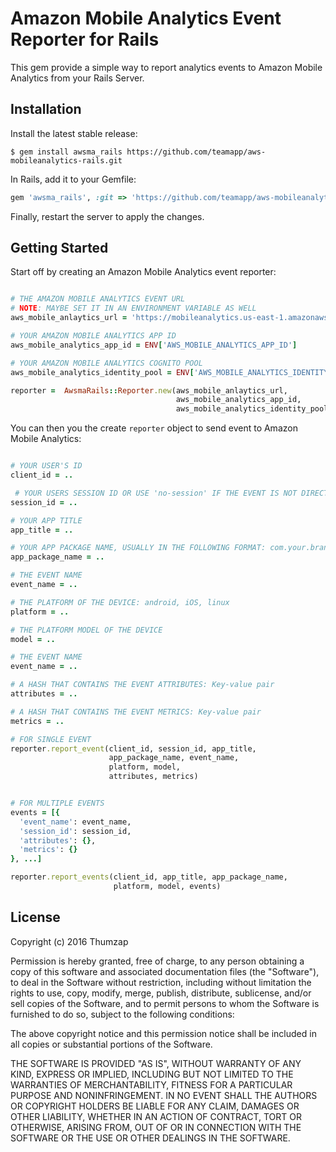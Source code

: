 # Amazon Mobile Analytics Event Reporter for Rails

This gem provide a simple way to report analytics events to Amazon Mobile Analytics from your Rails Server.

## Installation

Install the latest stable release:

```
$ gem install awsma_rails https://github.com/teamapp/aws-mobileanalytics-rails.git
```

In Rails, add it to your Gemfile:

```ruby
gem 'awsma_rails', :git => 'https://github.com/teamapp/aws-mobileanalytics-rails.git'
```

Finally, restart the server to apply the changes.


## Getting Started

Start off by creating an Amazon Mobile Analytics event reporter:

```ruby

# THE AMAZON MOBILE ANALYTICS EVENT URL
# NOTE: MAYBE SET IT IN AN ENVIRONMENT VARIABLE AS WELL
aws_mobile_anlaytics_url = 'https://mobileanalytics.us-east-1.amazonaws.com/2014-06-05/events'

# YOUR AMAZON MOBILE ANALYTICS APP ID
aws_mobile_analytics_app_id = ENV['AWS_MOBILE_ANALYTICS_APP_ID']

# YOUR AMAZON MOBILE ANALYTICS COGNITO POOL
aws_mobile_analytics_identity_pool = ENV['AWS_MOBILE_ANALYTICS_IDENTITY_POOL_ID']

reporter =  AwsmaRails::Reporter.new(aws_mobile_anlaytics_url,
                                     aws_mobile_analytics_app_id,
                                     aws_mobile_analytics_identity_pool)
```

You can then you the create `reporter` object to send event to Amazon Mobile Analytics:

```ruby

# YOUR USER'S ID
client_id = ..

 # YOUR USERS SESSION ID OR USE 'no-session' IF THE EVENT IS NOT DIRECTLY RELATED TO ANY SESSION (FOR EXAMPLE: A PUSH NOTIFICATION)
session_id = ..

# YOUR APP TITLE
app_title = ..

# YOUR APP PACKAGE NAME, USUALLY IN THE FOLLOWING FORMAT: com.your.brand.name
app_package_name = ..

# THE EVENT NAME
event_name = ..

# THE PLATFORM OF THE DEVICE: android, iOS, linux
platform = ..

# THE PLATFORM MODEL OF THE DEVICE 
model = ..

# THE EVENT NAME
event_name = ..

# A HASH THAT CONTAINS THE EVENT ATTRIBUTES: Key-value pair
attributes = ..

# A HASH THAT CONTAINS THE EVENT METRICS: Key-value pair
metrics = ..

# FOR SINGLE EVENT
reporter.report_event(client_id, session_id, app_title,
                      app_package_name, event_name, 
                      platform, model, 
                      attributes, metrics)


# FOR MULTIPLE EVENTS
events = [{
  'event_name': event_name,
  'session_id': session_id,
  'attributes': {},
  'metrics': {}
}, ...]

reporter.report_events(client_id, app_title, app_package_name, 
                       platform, model, events)
```

## License

Copyright (c) 2016 Thumzap

Permission is hereby granted, free of charge, to any person obtaining
a copy of this software and associated documentation files (the
"Software"), to deal in the Software without restriction, including
without limitation the rights to use, copy, modify, merge, publish,
distribute, sublicense, and/or sell copies of the Software, and to
permit persons to whom the Software is furnished to do so, subject to
the following conditions:

The above copyright notice and this permission notice shall be
included in all copies or substantial portions of the Software.

THE SOFTWARE IS PROVIDED "AS IS", WITHOUT WARRANTY OF ANY KIND,
EXPRESS OR IMPLIED, INCLUDING BUT NOT LIMITED TO THE WARRANTIES OF
MERCHANTABILITY, FITNESS FOR A PARTICULAR PURPOSE AND
NONINFRINGEMENT. IN NO EVENT SHALL THE AUTHORS OR COPYRIGHT HOLDERS BE
LIABLE FOR ANY CLAIM, DAMAGES OR OTHER LIABILITY, WHETHER IN AN ACTION
OF CONTRACT, TORT OR OTHERWISE, ARISING FROM, OUT OF OR IN CONNECTION
WITH THE SOFTWARE OR THE USE OR OTHER DEALINGS IN THE SOFTWARE.
